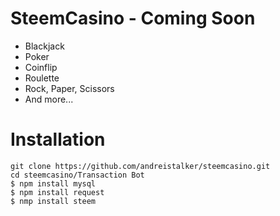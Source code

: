 # SteemCasino - Coming Soon 
- Blackjack
- Poker
- Coinflip
- Roulette
- Rock, Paper, Scissors
- And more...

# Installation
```
git clone https://github.com/andreistalker/steemcasino.git
cd steemcasino/Transaction Bot
$ npm install mysql
$ npm install request
$ nmp install steem
```
